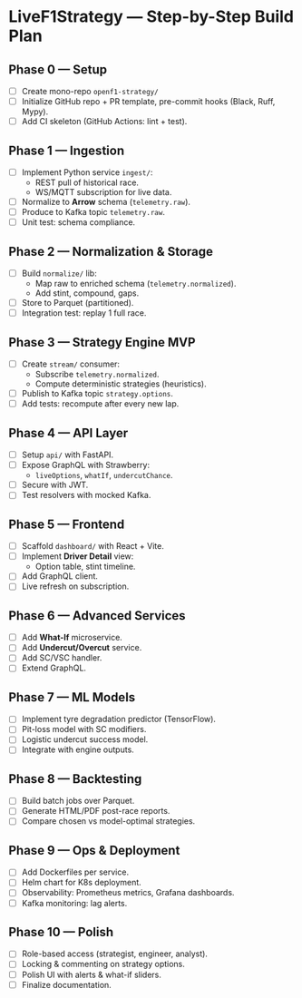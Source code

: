 # LiveF1Strategy — Step-by-Step Build Plan

## Phase 0 — Setup
- [ ] Create mono-repo `openf1-strategy/`
- [ ] Initialize GitHub repo + PR template, pre-commit hooks (Black, Ruff, Mypy).
- [ ] Add CI skeleton (GitHub Actions: lint + test).

## Phase 1 — Ingestion
- [ ] Implement Python service `ingest/`:
  - REST pull of historical race.
  - WS/MQTT subscription for live data.
- [ ] Normalize to **Arrow** schema (`telemetry.raw`).
- [ ] Produce to Kafka topic `telemetry.raw`.
- [ ] Unit test: schema compliance.

## Phase 2 — Normalization & Storage
- [ ] Build `normalize/` lib:
  - Map raw to enriched schema (`telemetry.normalized`).
  - Add stint, compound, gaps.
- [ ] Store to Parquet (partitioned).
- [ ] Integration test: replay 1 full race.

## Phase 3 — Strategy Engine MVP
- [ ] Create `stream/` consumer:
  - Subscribe `telemetry.normalized`.
  - Compute deterministic strategies (heuristics).
- [ ] Publish to Kafka topic `strategy.options`.
- [ ] Add tests: recompute after every new lap.

## Phase 4 — API Layer
- [ ] Setup `api/` with FastAPI.
- [ ] Expose GraphQL with Strawberry:
  - `liveOptions`, `whatIf`, `undercutChance`.
- [ ] Secure with JWT.
- [ ] Test resolvers with mocked Kafka.

## Phase 5 — Frontend
- [ ] Scaffold `dashboard/` with React + Vite.
- [ ] Implement **Driver Detail** view:
  - Option table, stint timeline.
- [ ] Add GraphQL client.
- [ ] Live refresh on subscription.

## Phase 6 — Advanced Services
- [ ] Add **What-If** microservice.
- [ ] Add **Undercut/Overcut** service.
- [ ] Add SC/VSC handler.
- [ ] Extend GraphQL.

## Phase 7 — ML Models
- [ ] Implement tyre degradation predictor (TensorFlow).
- [ ] Pit-loss model with SC modifiers.
- [ ] Logistic undercut success model.
- [ ] Integrate with engine outputs.

## Phase 8 — Backtesting
- [ ] Build batch jobs over Parquet.
- [ ] Generate HTML/PDF post-race reports.
- [ ] Compare chosen vs model-optimal strategies.

## Phase 9 — Ops & Deployment
- [ ] Add Dockerfiles per service.
- [ ] Helm chart for K8s deployment.
- [ ] Observability: Prometheus metrics, Grafana dashboards.
- [ ] Kafka monitoring: lag alerts.

## Phase 10 — Polish
- [ ] Role-based access (strategist, engineer, analyst).
- [ ] Locking & commenting on strategy options.
- [ ] Polish UI with alerts & what-if sliders.
- [ ] Finalize documentation.

